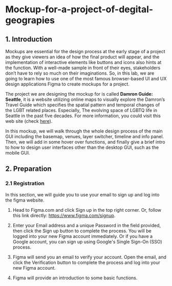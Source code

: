 # Mockup-for-a-project-of-degital-geograpies

## 1. Introduction

Mockups are essential for the design process at the early stage of a project as they give viewers an idea of how the final product will appear, and the implementation of interactive elements like buttons and icons also hints at the function. With a well-made sample in front of their eyes, stakeholders don’t have to rely so much on their imaginations. So, in this lab, we are going to learn how to use one of the most famous browser-based UI and UX design applications Figma to create mockups for a project.

The project we are designing the mockup for is called **Damron Guide: Seattle**, it is a website utilizing online maps to visually explore the Damron’s Travel Guide which specifies the spatial pattern and temporal changes of the LGBT related places. Especially, The evolving space of LGBTQ life in Seattle in the past five decades. For more information, you could visit this web site (check [here](https://damron.com/about-us)).

In this mockup, we will walk through the whole design process of the main GUI including the basemap, venues,  layer switcher, timeline and info panel. Then, we will add in some hover over functions, and finally give a brief intro to how to design user interfaces other than the desktop GUI, such as the mobile GUI.

## 2. Preparation

### 2.1 Registration

In this section, we will guide you to use your email to sign up and log into the figma website.

1. Head to Figma.com and click Sign up in the top right corner. Or, follow this link directly: https://www.figma.com/signup.

2. Enter your Email address and a unique Password in the field provided, then click the Sign up button to complete the process. You will be logged into your new Figma account immediately.
  Or if you have a Google account, you can sign up using Google's Single Sign-On (SSO) process.

3. Figma will send you an email to verify your account. Open the email, and click the Verification button to complete the process and log into your new Figma account.

4. Figma will provide an introduction to some basic functions.
